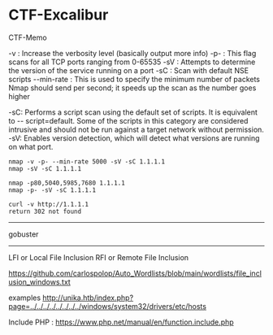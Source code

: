 # CTF-Excalibur
CTF-Memo

-v : Increase the verbosity level (basically output more info)
-p- : This flag scans for all TCP ports ranging from 0-65535
-sV : Attempts to determine the version of the service running on a port
-sC : Scan with default NSE scripts
--min-rate : This is used to specify the minimum number of packets Nmap should send per
second; it speeds up the scan as the number goes higher

-sC: Performs a script scan using the default set of scripts. It is equivalent to --
script=default. Some of the scripts in this category are considered intrusive and
should not be run against a target network without permission.
-sV: Enables version detection, which will detect what versions are running on what
port.

```
nmap -v -p- --min-rate 5000 -sV -sC 1.1.1.1
nmap -sV -sC 1.1.1.1

nmap -p80,5040,5985,7680 1.1.1.1
nmap -p- -sV -sC 1.1.1.1

curl -v http://1.1.1.1
return 302 not found
```

------------



gobuster

------------
LFI or Local File Inclusion
RFI or Remote File Inclusion

https://github.com/carlospolop/Auto_Wordlists/blob/main/wordlists/file_inclusion_windows.txt

examples
http://unika.htb/index.php?page=../../../../../../../../windows/system32/drivers/etc/hosts

Include PHP : 
https://www.php.net/manual/en/function.include.php





